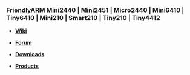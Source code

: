 ### FriendlyARM Mini2440 | Mini2451 | Micro2440 | Mini6410 | Tiny6410 | Mini210 | Smart210 | Tiny210 | Tiny4412 ###

  * **[Wiki](Home.md)**

  * **[Forum](http://www.friendlyarm.net/forum)**

  * **[Downloads](http://www.friendlyarm.net/downloads)**

  * **[Products](http://www.friendlyarm.net/products)**